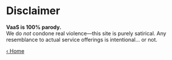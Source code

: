 # Disclaimer

**VaaS is 100% parody.**  
We do _not_ condone real violence—this site is purely satirical. Any resemblance to actual service offerings is intentional… or not.

[‹ Home](index.html)
